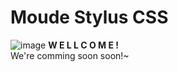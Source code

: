 # Moude Stylus CSS
![image](https://github.com/user-attachments/assets/50eeb6c7-65de-4de9-adfd-3b5f8240a8ee)
**W E L L C O M E !**
\
We're comming soon soon!~
